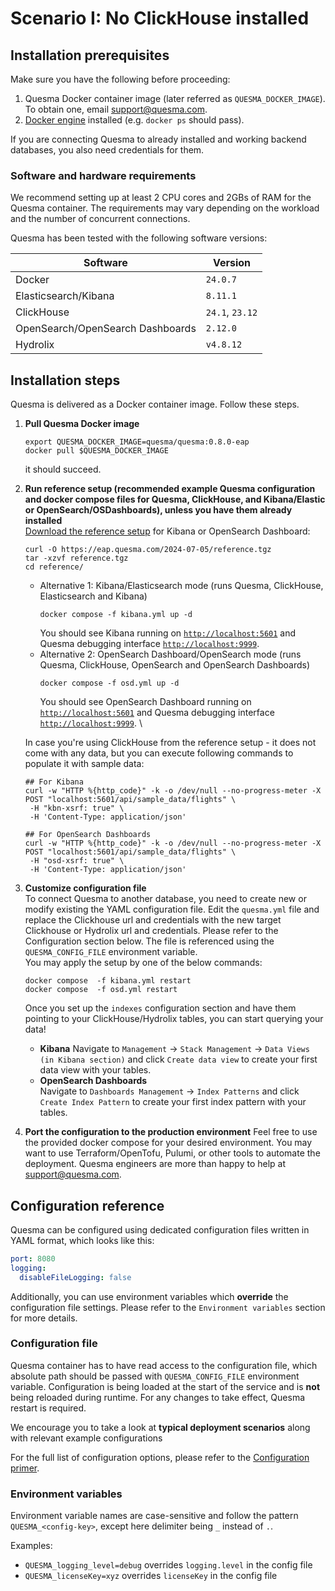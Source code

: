 # Scenario I: No ClickHouse installed

## Installation prerequisites

Make sure you have the following before proceeding:
1) Quesma Docker container image (later referred as `QUESMA_DOCKER_IMAGE`). To obtain one, email [support@quesma.com](mailto:support@quesma.com).
2) [Docker engine](https://docs.docker.com/engine/install/) installed (e.g. `docker ps` should pass).

If you are connecting Quesma to already installed and working backend databases, you also need credentials for them.

### Software and hardware requirements

We recommend setting up at least 2 CPU cores and 2GBs of RAM for the Quesma container. The requirements may vary depending on the workload and the number of concurrent connections.

Quesma has been tested with the following software versions:

| Software                         | Version         |
|----------------------------------|-----------------|
| Docker                           | `24.0.7`        | 
| Elasticsearch/Kibana             | `8.11.1`        |
| ClickHouse                       | `24.1`, `23.12` |
| OpenSearch/OpenSearch Dashboards | `2.12.0`        |
| Hydrolix                         | `v4.8.12`       |


## Installation steps

Quesma is delivered as a Docker container image. Follow these steps.
1) **Pull Quesma Docker image**
   ```shell
   export QUESMA_DOCKER_IMAGE=quesma/quesma:0.8.0-eap
   docker pull $QUESMA_DOCKER_IMAGE
   ```
   it should succeed.
2) **Run reference setup (recommended example Quesma configuration and docker compose files for Quesma, ClickHouse, and Kibana/Elastic or OpenSearch/OSDashboards), unless you have them already installed** \
   [Download the reference setup](https://eap.quesma.com/2024-05-10/reference.tgz) for Kibana or OpenSearch Dashboard:
   ```shell
   curl -O https://eap.quesma.com/2024-07-05/reference.tgz
   tar -xzvf reference.tgz
   cd reference/
   ```
   - Alternative 1: Kibana/Elasticsearch mode (runs Quesma, ClickHouse, Elasticsearch and Kibana)
      ```shell
      docker compose -f kibana.yml up -d
      ```
      You should see Kibana running on [`http://localhost:5601`](http://localhost:5601) and Quesma debugging interface [`http://localhost:9999`](http://localhost:9999/dashboard).
   - Alternative 2: OpenSearch Dashboard/OpenSearch mode (runs Quesma, ClickHouse, OpenSearch and OpenSearch Dashboards)
      ```shell
      docker compose -f osd.yml up -d
      ```
      You should see OpenSearch Dashboard running on [`http://localhost:5601`](http://localhost:5601) and Quesma debugging interface [`http://localhost:9999`](http://localhost:9999/dashboard).
  \
   
   In case you're using ClickHouse from the reference setup - it does not come with any data, but you can execute following commands to populate it with sample data:
   
   ```shell
   ## For Kibana 
   curl -w "HTTP %{http_code}" -k -o /dev/null --no-progress-meter -X POST "localhost:5601/api/sample_data/flights" \
    -H "kbn-xsrf: true" \
    -H 'Content-Type: application/json'

   ## For OpenSearch Dashboards
   curl -w "HTTP %{http_code}" -k -o /dev/null --no-progress-meter -X POST "localhost:5601/api/sample_data/flights" \
    -H "osd-xsrf: true" \
    -H 'Content-Type: application/json'
   ```
3) **Customize configuration file** \
   To connect Quesma to another database, you need to create new or modify existing the YAML configuration file.
   Edit the `quesma.yml` file and replace the Clickhouse url and credentials with the new target Clickhouse or Hydrolix url and credentials.
   Please refer to the Configuration section below.
   The file is referenced using the `QUESMA_CONFIG_FILE` environment variable. \
   You may apply the setup by one of the below commands:
    ```shell
    docker compose  -f kibana.yml restart
    docker compose  -f osd.yml restart
    ```
   Once you set up the `indexes` configuration section and have them pointing to your ClickHouse/Hydrolix tables, you can start querying your data!
   * **Kibana**
   Navigate to `Management` -> `Stack Management` -> `Data Views (in Kibana section)` and click `Create data view` to create your first data view with your tables. 
   * **OpenSearch Dashboards** \
   Navigate to `Dashboards Management` -> `Index Patterns` and click `Create Index Pattern` to create your first index pattern with your tables.
4) **Port the configuration to the production environment**
   Feel free to use the provided docker compose for your desired environment.
   You may want to use Terraform/OpenTofu, Pulumi, or other tools to automate the deployment.
   Quesma engineers are more than happy to help at [support@quesma.com](mailto:support@quesma.com).


## Configuration reference

Quesma can be configured using dedicated configuration files written in YAML format, which looks like this:
```yaml
port: 8080
logging:
  disableFileLogging: false
```
Additionally, you can use environment variables which **override** the configuration file settings. Please refer to the `Environment variables` section for more details.

### Configuration file

Quesma container has to have read access to the configuration file, which absolute path should be passed with `QUESMA_CONFIG_FILE` environment variable.
Configuration is being loaded at the start of the service and is **not** being reloaded during runtime. For any changes to take effect, Quesma restart is required.

We encourage you to take a look at **typical deployment scenarios** along with relevant example configurations 

For the full list of configuration options, please refer to the [Configuration primer](./config-primer.md).

### Environment variables

Environment variable names are case-sensitive and follow the pattern `QUESMA_<config-key>`, except here delimiter being `_` instead of `.`.

Examples:
* `QUESMA_logging_level=debug` overrides `logging.level` in the config file
* `QUESMA_licenseKey=xyz` overrides `licenseKey` in the config file
